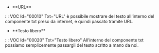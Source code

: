- \*\*URL\*\*

 :  : VOC Id="00010" Txt="URL"
è possibile mostrare del testo all'interno del componente txt preso da internet, e quindi passato tramite URL.

- \*\*Testo libero\*\*

 :  : VOC Id="00020" Txt="Testo libero"
All'interno del componente txt possiamo semplicemente passargli del testo scritto a mano da noi.





